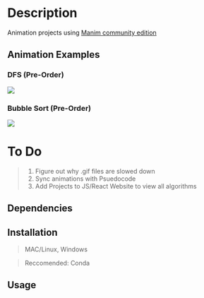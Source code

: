 # Description

Animation projects using [Manim community edition](https://github.com/ManimCommunity/manim)

## Animation Examples

### DFS (Pre-Order)

![](./CS_Concepts/examples/test.gif)


### Bubble Sort (Pre-Order)
![](./CS_Concepts/examples/showArray.gif)

# To Do

> 1. Figure out why .gif files are slowed down 
> 2. Sync animations with Psuedocode
> 3. Add Projects to JS/React Website to view all algorithms

## Dependencies

## Installation

> MAC/Linux, Windows

> Reccomended: Conda

## Usage
